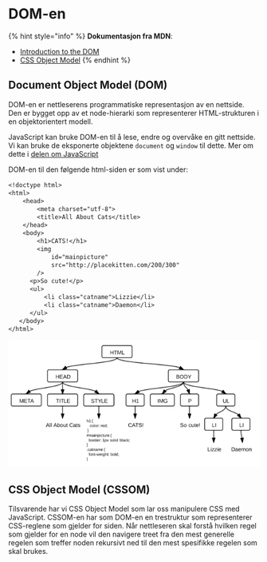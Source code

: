 # DOM-en

{% hint style="info" %}
**Dokumentasjon fra MDN**:

* [Introduction to the DOM](https://developer.mozilla.org/en-US/docs/Web/API/Document_Object_Model/Introduction)
* [CSS Object Model](https://developer.mozilla.org/en-US/docs/Web/API/CSS_Object_Model)
{% endhint %}

## Document Object Model \(DOM\)

DOM-en er nettleserens programmatiske representasjon av en nettside. Den er bygget opp av et node-hierarki som representerer HTML-strukturen i en objektorientert modell.

JavaScript kan bruke DOM-en til å lese, endre og overvåke en gitt nettside. Vi kan bruke de eksponerte objektene `document` og `window` til dette. Mer om dette i [delen om JavaScript](../cover-3/07-dom-apiet.md)

DOM-en til den følgende html-siden er som vist under:

```markup
<!doctype html>
<html>
    <head>
        <meta charset="utf-8">
        <title>All About Cats</title>
    </head>
    <body>
        <h1>CATS!</h1>
        <img
            id="mainpicture"
            src="http://placekitten.com/200/300"
        />
      <p>So cute!</p>
      <ul>
          <li class="catname">Lizzie</li>
          <li class="catname">Daemon</li>
      </ul>
   </body>
</html>
```

![dom-tree](https://raw.githubusercontent.com/ewendel/frontend--bilder/master/DOM.png)

## CSS Object Model \(CSSOM\)

Tilsvarende har vi CSS Object Model som lar oss manipulere CSS med JavaScript. CSSOM-en har som DOM-en en trestruktur som representerer CSS-reglene som gjelder for siden. Når nettleseren skal forstå hvilken regel som gjelder for en node vil den navigere treet fra den mest generelle regelen som treffer noden rekursivt ned til den mest spesifikke regelen som skal brukes.

